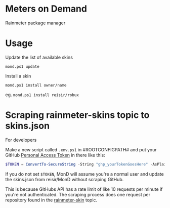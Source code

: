 # Meters on Demand

Rainmeter package manager

# Usage

Update the list of available skins

```
mond.ps1 update
```

Install a skin

```
mond.ps1 install owner/name
```

eg. `mond.ps1 install reisir/robux`

# Scraping rainmeter-skins topic to skins.json

For developers

Make a new script called `.env.ps1` in #ROOTCONFIGPATH# and put your GitHub [Personal Access Token](https://github.com/settings/tokens) in there like this:

```ps1
$TOKEN = ConvertTo-SecureString -String "ghp_yourTokenGoesHere" -AsPlainText -Force
```

If you do not set `$TOKEN`, MonD will assume you're a normal user and update the skins.json from reisir/MonD without scraping GitHub.

This is because GitHubs API has a rate limit of like 10 requests per minute if you're not authenticated. The scraping process does one request per repository found in the [rainmeter-skin](https://github.com/topics/rainmeter-skin) topic.
